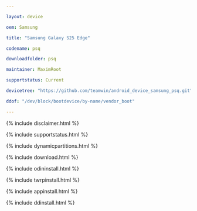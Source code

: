 ```yaml
---

layout: device

oem: Samsung

title: "Samsung Galaxy S25 Edge"

codename: psq

downloadfolder: psq

maintainer: MaximRoot

supportstatus: Current

devicetree: "https://github.com/teamwin/android_device_samsung_psq.git"

ddof: "/dev/block/bootdevice/by-name/vendor_boot"

---
```




{% include disclaimer.html %}



{% include supportstatus.html %}



{% include dynamicpartitions.html %}



{% include download.html %}



{% include odininstall.html %}



{% include twrpinstall.html %}



{% include appinstall.html %}



{% include ddinstall.html %}